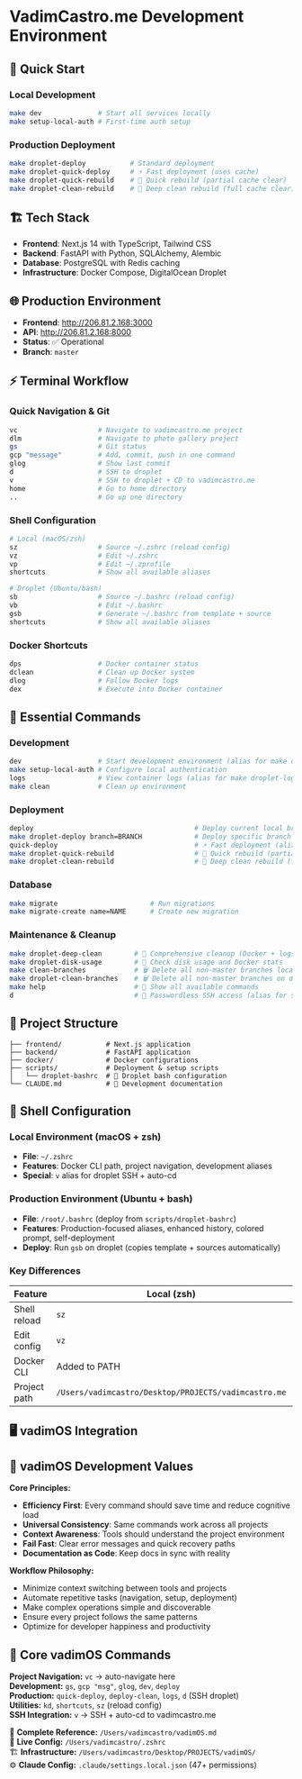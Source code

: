 # VadimCastro.me Development Environment

## 🚀 Quick Start

### Local Development
```bash
make dev              # Start all services locally
make setup-local-auth # First-time auth setup
```

### Production Deployment
```bash
make droplet-deploy           # Standard deployment
make droplet-quick-deploy     # ⚡ Fast deployment (uses cache)
make droplet-quick-rebuild    # 🚀 Quick rebuild (partial cache clear)
make droplet-clean-rebuild    # 🧹 Deep clean rebuild (full cache clear)
```

## 🏗️ Tech Stack
- **Frontend**: Next.js 14 with TypeScript, Tailwind CSS
- **Backend**: FastAPI with Python, SQLAlchemy, Alembic
- **Database**: PostgreSQL with Redis caching
- **Infrastructure**: Docker Compose, DigitalOcean Droplet

## 🌐 Production Environment
- **Frontend**: http://206.81.2.168:3000
- **API**: http://206.81.2.168:8000
- **Status**: ✅ Operational
- **Branch**: `master`

## ⚡ Terminal Workflow

### Quick Navigation & Git
```bash
vc                    # Navigate to vadimcastro.me project
dlm                   # Navigate to photo gallery project  
gs                    # Git status
gcp "message"         # Add, commit, push in one command
glog                  # Show last commit
d                     # SSH to droplet
v                     # SSH to droplet + CD to vadimcastro.me
home                  # Go to home directory
..                    # Go up one directory
```

### Shell Configuration
```bash
# Local (macOS/zsh)
sz                    # Source ~/.zshrc (reload config)
vz                    # Edit ~/.zshrc
vp                    # Edit ~/.zprofile
shortcuts             # Show all available aliases

# Droplet (Ubuntu/bash)  
sb                    # Source ~/.bashrc (reload config)
vb                    # Edit ~/.bashrc
gsb                   # Generate ~/.bashrc from template + source
shortcuts             # Show all available aliases
```

### Docker Shortcuts
```bash
dps                   # Docker container status
dclean                # Clean up Docker system
dlog                  # Follow Docker logs
dex                   # Execute into Docker container
```

## 🔧 Essential Commands

### Development
```bash
dev                   # Start development environment (alias for make dev)
make setup-local-auth # Configure local authentication
logs                  # View container logs (alias for make droplet-logs)
make clean            # Clean up environment
```

### Deployment
```bash
deploy                                        # Deploy current local branch to production (alias)
make droplet-deploy branch=BRANCH             # Deploy specific branch to production
quick-deploy                                  # ⚡ Fast deployment (alias for make droplet-quick-deploy)
make droplet-quick-rebuild                    # 🚀 Quick rebuild (partial cache clear)
make droplet-clean-rebuild                    # 🧹 Deep clean rebuild (full cache clear)
```

### Database
```bash
make migrate                       # Run migrations
make migrate-create name=NAME      # Create new migration
```

### Maintenance & Cleanup
```bash
make droplet-deep-clean        # 🧹 Comprehensive cleanup (Docker + logs + system updates)
make droplet-disk-usage        # 💾 Check disk usage and Docker stats
make clean-branches            # 🗑️ Delete all non-master branches locally
make droplet-clean-branches    # 🗑️ Delete all non-master branches on droplet
make help                      # 📖 Show all available commands
d                              # 🔗 Passwordless SSH access (alias for ssh droplet)
```

## 📁 Project Structure
```
├── frontend/           # Next.js application
├── backend/            # FastAPI application
├── docker/             # Docker configurations
├── scripts/            # Deployment & setup scripts
│   └── droplet-bashrc  # 🐚 Droplet bash configuration
└── CLAUDE.md           # 📖 Development documentation
```

## 🐚 Shell Configuration

### Local Environment (macOS + zsh)
- **File**: `~/.zshrc` 
- **Features**: Docker CLI path, project navigation, development aliases
- **Special**: `v` alias for droplet SSH + auto-cd

### Production Environment (Ubuntu + bash)  
- **File**: `/root/.bashrc` (deploy from `scripts/droplet-bashrc`)
- **Features**: Production-focused aliases, enhanced history, colored prompt, self-deployment
- **Deploy**: Run `gsb` on droplet (copies template + sources automatically)

### Key Differences
| Feature | Local (zsh) | Droplet (bash) |
|---------|-------------|----------------|
| Shell reload | `sz` | `sb` |  
| Edit config | `vz` | `vb` |
| Docker CLI | Added to PATH | System installed |
| Project path | `/Users/vadimcastro/Desktop/PROJECTS/vadimcastro.me` | `/root/vadimcastro.me` |

## 🖥️ vadimOS Integration

## 🎯 vadimOS Development Values

**Core Principles:**
- **Efficiency First**: Every command should save time and reduce cognitive load
- **Universal Consistency**: Same commands work across all projects
- **Context Awareness**: Tools should understand the project environment
- **Fail Fast**: Clear error messages and quick recovery paths
- **Documentation as Code**: Keep docs in sync with reality

**Workflow Philosophy:**
- Minimize context switching between tools and projects
- Automate repetitive tasks (navigation, setup, deployment)
- Make complex operations simple and discoverable
- Ensure every project follows the same patterns
- Optimize for developer happiness and productivity

## 🔧 Core vadimOS Commands
**Project Navigation:** `vc` → auto-navigate here  
**Development:** `gs`, `gcp "msg"`, `glog`, `dev`, `deploy`  
**Production:** `quick-deploy`, `deploy-clean`, `logs`, `d` (SSH droplet)  
**Utilities:** `kd`, `shortcuts`, `sz` (reload config)  
**SSH Integration:** `v` → SSH + auto-cd to vadimcastro.me

📖 **Complete Reference:** `/Users/vadimcastro/vadimOS.md`  
🔧 **Live Config:** `/Users/vadimcastro/.zshrc`  
🏗️ **Infrastructure:** `/Users/vadimcastro/Desktop/PROJECTS/vadimOS/`  
⚙️ **Claude Config:** `.claude/settings.local.json` (47+ permissions)

